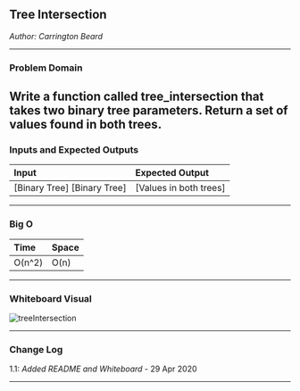 
## Tree Intersection
*Author: Carrington Beard*

---

### Problem Domain

Write a function called tree_intersection that takes two binary tree parameters.
Return a set of values found in both trees.
---

### Inputs and Expected Outputs

| Input | Expected Output |
| :----------- | :----------- |
| [Binary Tree] [Binary Tree] | [Values in both trees] |



---

### Big O


| Time | Space |
| :----------- | :----------- |
| O(n^2) | O(n) |


---


### Whiteboard Visual

![treeIntersection](https://user-images.githubusercontent.com/58369033/80617122-900db900-89f6-11ea-8a90-bc0abad2cd5a.jpg)


---

### Change Log

1.1: *Added README and Whiteboard* - 29 Apr 2020 

---
